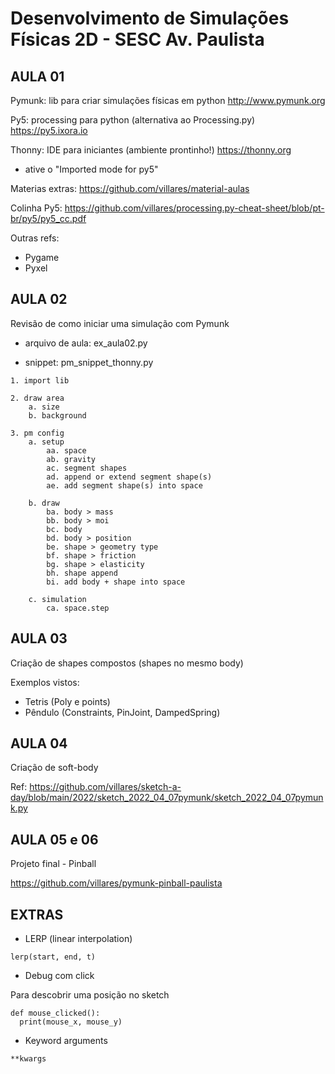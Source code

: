 # Desenvolvimento de Simulações Físicas 2D - SESC Av. Paulista

AULA 01
---

Pymunk: lib para criar simulações físicas em python
http://www.pymunk.org

Py5: processing para python (alternativa ao Processing.py)
https://py5.ixora.io

Thonny: IDE para iniciantes (ambiente prontinho!)
https://thonny.org
* ative o "Imported mode for py5"

Materias extras: https://github.com/villares/material-aulas

Colinha Py5: https://github.com/villares/processing.py-cheat-sheet/blob/pt-br/py5/py5_cc.pdf

Outras refs:
- Pygame
- Pyxel


AULA 02
---

Revisão de como iniciar uma simulação com Pymunk

- arquivo de aula: ex_aula02.py

- snippet: pm_snippet_thonny.py

```
1. import lib

2. draw area
    a. size
    b. background

3. pm config
    a. setup
        aa. space
        ab. gravity
        ac. segment shapes
        ad. append or extend segment shape(s)
        ae. add segment shape(s) into space

    b. draw
        ba. body > mass
        bb. body > moi
        bc. body
        bd. body > position
        be. shape > geometry type
        bf. shape > friction
        bg. shape > elasticity
        bh. shape append
        bi. add body + shape into space

    c. simulation
        ca. space.step
```

AULA 03
---

Criação de shapes compostos (shapes no mesmo body)

Exemplos vistos:
- Tetris (Poly e points)
- Pêndulo (Constraints, PinJoint, DampedSpring)


AULA 04
---

Criação de soft-body

Ref: https://github.com/villares/sketch-a-day/blob/main/2022/sketch_2022_04_07pymunk/sketch_2022_04_07pymunk.py


AULA 05 e 06
---

Projeto final - Pinball

https://github.com/villares/pymunk-pinball-paulista


EXTRAS
---

- LERP (linear interpolation)
```
lerp(start, end, t)
```

- Debug com click

Para descobrir uma posição no sketch
```
def mouse_clicked():
  print(mouse_x, mouse_y)
```

- Keyword arguments
```
**kwargs
```